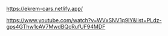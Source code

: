 https://ekrem-cars.netlify.app/

https://www.youtube.com/watch?v=WVxSNV1q9lY&list=PLdz-gps4GThw1cAV7MwdBQcRufUF94MDF
